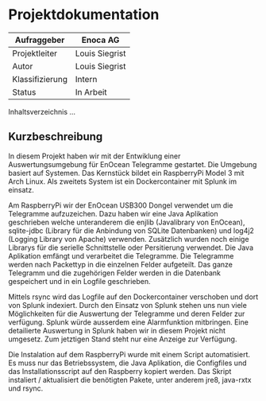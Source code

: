 # Projektdokumentation

Aufraggeber     | Enoca AG
--------------- | ----------------
Projektleiter   | Louis Siegrist
Autor           | Louis Siegrist
Klassifizierung | Intern
Status          | In Arbeit

Inhaltsverzeichnis
...

## Kurzbeschreibung
In diesem Projekt haben wir mit der Entwiklung einer Auswertungsumgebung für EnOcean Telegramme gestartet. Die Umgebung basiert auf Systemen. Das Kernstück bildet ein RaspberryPi Model 3 mit Arch Linux. Als zweitets System ist ein Dockercontainer mit Splunk im einsatz.

Am RaspberryPi wir der EnOcean USB300 Dongel verwendet um die Telegramme aufzuzeichen. Dazu haben wir eine Java Aplikation geschrieben welche unteranderem die enjlib (Javalibrary von EnOcean), sqlite-jdbc (Library für die Anbindung von SQLite Datenbanken) und log4j2 (Logging Library von Apache) verwenden. Zusätzlich wurden noch einige Librarys für die serielle Schnittstelle oder Persitierung verwendet. Die Java Aplikation emfängt und verarbeitet die Telegramme. Die Telegramme werden nach Packettyp in die einzelnen Felder aufgeteilt. Das ganze Telegramm und die zugehörigen Felder werden in die Datenbank gespeichert und in ein Logfile geschrieben.

Mittels rsync wird das Logfile auf den Dockercontainer verschoben und dort von Splunk indexiert. Durch den Einsatz von Splunk stehen uns nun viele Möglichkeiten für die Auswertung der Telegramme und deren Felder zur verfügung. Splunk würde ausserdem eine Alarmfunktion mitbringen. Eine detailierte Auswertung in Splunk haben wir in diesem Projekt nicht umgesetz. Zum jetztigen Stand steht nur eine Anzeige zur Verfügung.

Die Instalation auf dem RaspberryPi wurde mit einem Script automatisiert. Es muss nur das Betriebssystem, die Java Aplikation, die Configfiles und das Installationsscript auf den Raspberry kopiert werden. Das Skript instaliert / aktualisiert die benötigten Pakete, unter anderem jre8, java-rxtx und rsync.
